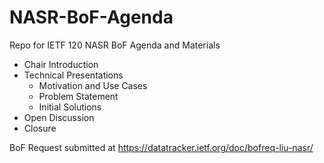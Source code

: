 # NASR-BoF-Agenda
Repo for IETF 120 NASR BoF Agenda and Materials

- Chair Introduction
- Technical Presentations
  - Motivation and Use Cases
  - Problem Statement
  - Initial Solutions
- Open Discussion
- Closure

BoF Request submitted at https://datatracker.ietf.org/doc/bofreq-liu-nasr/
